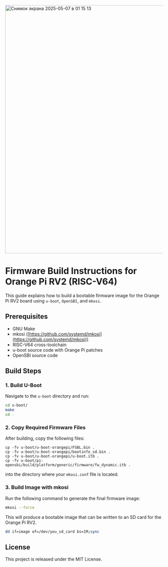 <img width="793" alt="Снимок экрана 2025-05-07 в 01 15 13" src="https://github.com/user-attachments/assets/35d1bc8b-2f3b-42e7-aeed-e16616fd5315" />

# Firmware Build Instructions for Orange Pi RV2 (RISC-V64)

This guide explains how to build a bootable firmware image for the Orange Pi RV2 board using `u-boot`, `OpenSBI`, and `mkosi`.

## Prerequisites

* GNU Make
* mkosi ([https://github.com/systemd/mkosi](https://github.com/systemd/mkosi))
* RISC-V64 cross-toolchain
* u-boot source code with Orange Pi patches
* OpenSBI source code

## Build Steps

### 1. Build U-Boot

Navigate to the `u-boot` directory and run:

```bash
cd u-boot/
make
cd -
```

### 2. Copy Required Firmware Files

After building, copy the following files:

```
cp -fv u-boot/u-boot-orangepi/FSBL.bin .
cp -fv u-boot/u-boot-orangepi/bootinfo_sd.bin .
cp -fv u-boot/u-boot-orangepi/u-boot.itb .
cp -fv u-boot/pi-opensbi/build/platform/generic/firmware/fw_dynamic.itb .
```

into the directory where your `mkosi.conf` file is located.

### 3. Build Image with mkosi

Run the following command to generate the final firmware image:

```bash
mkosi --force
```

This will produce a bootable image that can be written to an SD card for the Orange Pi RV2.

```bash
dd if=image of=/dev/you_sd_card bs=1M;sync
```

## License

This project is released under the MIT License.
